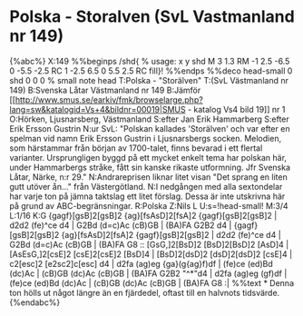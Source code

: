 # Polska - Storalven (SvL Vastmanland nr 149)

{%abc%}
X:149
%%beginps
/shd{	% usage: x y shd
	M 3 1.3 RM
	-1 2.5 -6.5 0 -5.5 -2.5 RC
	1 -2.5 6.5 0 5.5 2.5 RC fill}!
%%endps
%%deco head-small 0 shd 0 0 0	% small note head
T:Polska - "Storälven"
T:(SvL Västmanland nr 149)
B:Svenska Låtar Västmanland nr 149
B:Jämför [[http://www.smus.se/earkiv/fmk/browselarge.php?lang=sw&katalogid=Vs+4&bildnr=00019|SMUS - katalog Vs4 bild 19]] nr 1
O:Hörken, Ljusnarsberg, Västmanland
S:efter Jan Erik Hammarberg
S:efter Erik Ersson Gustrin
N:ur SvL: "Polskan kallades 'Storälven' och var efter en spelman vid namn Erik Ersson Gustrin i Ljusnarsbergs socken. Melodien, som härstammar från början av 1700-talet, finns bevarad i ett flertal varianter. Ursprungligen byggd på ett mycket enkelt tema har polskan här, under Hammarbergs stråke, fått sin kanske rikaste utformning. Jfr Svenska Låtar, Närke, n:r 29."
N:Andrareprisen liknar litet visan "Det sprang en liten gutt utöver ån..." från Västergötland.
N:I nedgången med alla sextondelar har varje ton på jämna taktslag ett litet förslag. Dessa är inte utskrivna här på grund av ABC-begränsningar.
R:Polska
Z:Nils L
U:s=!head-small!
M:3/4
L:1/16
K:G
{gagf}[gsB]2[gsB]2 {ag}[fsAsD]2[fsA]2 {gagf}[gsB]2[gsB]2 | d2d2 (fe)^ce d4 | G2Bd (d=c)Ac (cB)GB | (BA)FA G2B2 d4 |
{gagf}[gsB]2[gsB]2 {ag}[fsAsD]2[fsA]2 {gagf}[gsB]2[gsB]2 | d2d2 (fe)^ce d4 | G2Bd (d=c)Ac (cB)GB | (BA)FA G8 ::
[GsG,]2[BsD]2 [BsD]2[BsD]2 [AsD]4 | [AsEsG,]2[csE]2 [csE]2[csE]2 [BsD]4 | [BsD]2[dsD]2 [dsD]2[dsD]2 [csE]4 | c2[esc]2 [e2sc2]c[esc] d4 |
d2fa (ag)eg {ga}(g{ag}f)df | (fe)ce (ed)Bd (dc)Ac | (cB)GB (dc)Ac (cB)GB | (BA)FA G2B2 "^*"d4 |
d2fa (ag)eg (gf)df | (fe)ce (ed)Bd (dc)Ac | (cB)GB (dc)Ac (cB)GB | (BA)FA G8 :|
%%text * Denna ton hölls ut något längre än en fjärdedel, oftast till en halvnots tidsvärde.
{%endabc%}
